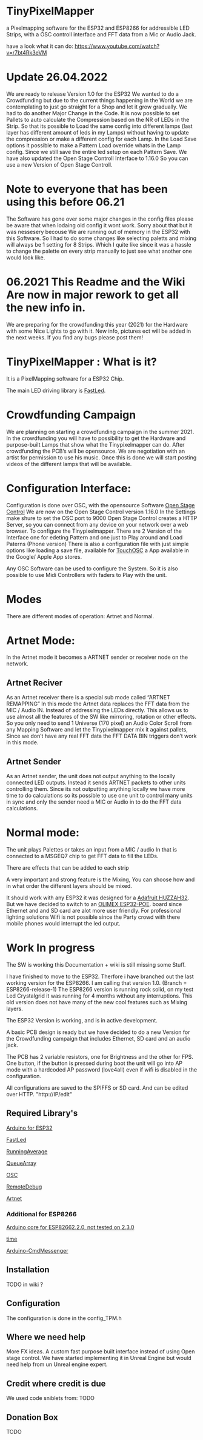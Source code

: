 # TinyPixelMapper
a Pixelmapping software for the ESP32 and ESP8266 for addressible LED Strips, with a OSC controll interface and FFT data from a Mic or Audio Jack.

have a look what it can do: https://www.youtube.com/watch?v=r7bt4Rk3eVM  


# Update 26.04.2022 
We are ready to release Version 1.0 for the ESP32
We wanted to do a Crowdfunding but due to the current things happening in the World we are contemplating to just go straight for a Shop and let it grow gradually. 
We had to do another Major Change in the Code. It is now possible to set Pallets to auto calculate the Compression based on the NR of LEDs in the Strip. So that its possible to Load the same config into different lamps (last layer has different amount of leds in my Lamps) without having to update the compression or make a different config for each Lamp. In the Load Save options it possible to make a Pattern Load override whats in the Lamp config. Since we still save the entire led setup on each Pattern Save. 
We have also updated the Open Stage Controll Interface to 1.16.0 So you can use a new Version of Open Stage Controll.

# Note to everyone that has been using this before 06.21
The Software has gone over some major changes in the config files please be aware that when lodaing old config it wont work. Sorry about that but it was nessesery becouse We are running out of memory in the ESP32 with this Software. So I had to do some changes like selecting paletts and mixing will always be 1 setting for 8 Strips. Which I quite like since it was a hassle to change the palette on every strip manually to just see what another one would look like.

# 06.2021 This Readme and the Wiki Are now in major rework to get all the new info in. 
We are preparing for the crowdfunding this year (2021) for the Hardware with some Nice Lights to go with it. 
New info, pictures ect will be added in the next weeks. If you find any bugs please post them!

# TinyPixelMapper : What is it?
It is a PixelMapping software for a ESP32 Chip.

The main LED driving library is [FastLed](https://github.com/FastLED/FastLED).

# Crowdfunding Campaign
We are planning on starting a crowdfunding campaign in the summer 2021. In the crowdfunding you will have to possibility to get the Hardware and purpose-built Lamps that show what the Tinypixelmapper can do. After crowdfunding the PCB’s will be opensource.
We are negotiation with an artist for permission to use his music. Once this is done we will start posting videos of the different lamps that will be available. 

# Configuration Interface:
Configuration is done over OSC, with the opensource Software [Open Stage Control](https://openstagecontrol.ammd.net/)
We are now on the Open Stage Control version 1.16.0 
In the Settings make shure to set the OSC port to 9000
Open Stage Control creates a HTTP Server, so you can connect from any device on your network over a web browser. To configure the Tinypixelmapper.
There are 2 Version of the Interface one for edeting Pattern and one just to Play around and Load Paterns (Phone version)
There is also a configuration file with just simple options like loading a save file, available for [TouchOSC](https://hexler.net/touchosc) a App available in the Google/ Apple App stores. 

Any OSC Software can be used to configure the System. So it is also possible to use Midi Controllers with faders to Play with the unit.

# Modes
There are different modes of operation: Artnet and Normal.

# Artnet Mode:
In the Artnet mode it becomes a ARTNET sender or receiver node on the network. 

## Artnet Reciver
As an Artnet receiver there is a special sub mode called “ARTNET REMAPPING” In this mode the Artnet data replaces the FFT data from the MIC / Audio IN. Instead of addressing the LEDs directly. This allows us to use almost all the features of the SW like mirroring, rotation or other effects. So you only need to send 1 Universe (170 pixel) an Audio Color Scroll  from any Mapping Software and let the Tinypixelmapper mix it against pallets, Since we don’t have any real FFT data the FFT DATA BIN triggers don’t work in this mode.

## Artnet Sender 
As an Artnet sender, the unit does not output anything to the locally connected LED outputs. Instead it sends ARTNET packets to other units controlling them. Since its not outputting anything locally we have more time to do calculations so its possible to use one unit to control many units in sync and only the sender need a MIC or Audio in to do the FFT data calculations.

# Normal mode:
The unit plays Palettes or takes an input from a MIC / audio In  that is connected to a MSGEQ7 chip to get FFT data to fill the LEDs.

There are effects that can be added to each strip

A very important and strong feature is the Mixing, You can shoose how and in what order the different layers should be mixed.

It should work with any ESP32 it was designed for a [Adafruit HUZZAH32](https://www.adafruit.com/product/3405).
But we have decided to switch to an [OLIMEX  ESP32-POE](https://www.olimex.com/Products/IoT/ESP32/ESP32-POE/open-source-hardware). board since Ethernet and and SD card are alot more user friendly. For professional lighting solutions Wifi is not possible since the Party crowd with there mobile phones would interrupt the led output. 

# Work In progress 
The SW is working this Documentation + wiki is still missing some Stuff.

I have finished to move to the ESP32. Therfore i have branched out the last working version for the ESP8266. I am calling that version 1.0. (Branch = ESP8266-release-1) The ESP8266 version is running rock solid, on my test Led Crystalgrid it was running for 4 months without any interruptions. This old version does not have many of the new cool features such as Mixing layers.

The ESP32 Version is working, and is in active development.

A basic PCB design is ready but we have decided to do a new Version for the Crowdfunding campaign that includes Ethernet, SD card and an audio jack.

The PCB has 2 variable resistors, one for Brightness and the other for FPS. One button, if the button is pressed during boot the unit will go into AP mode with a hardcoded AP password (love4all) even if wifi is disabled in the configuration.

All configurations are saved to the SPIFFS or SD card. And can be edited over HTTP. "http://IP/edit"



## Required Library's
[Arduino for ESP32](https://github.com/espressif/arduino-esp32)

[FastLed](https://github.com/FastLED/FastLED)

[RunningAverage](https://github.com/RobTillaart/Arduino/tree/master/libraries/RunningAverage)

[QueueArray](http://playground.arduino.cc/Code/QueueArray)

[OSC](https://github.com/CNMAT/OSC)

[RemoteDebug](https://github.com/JoaoLopesF/RemoteDebug)

[Artnet](https://github.com/natcl/Artnet)


### Additional for ESP8266
[Arduino core for ESP82662.2.0, not tested on 2.3.0](http://arduino.esp8266.com/stable/package_esp8266com_index.json)

[time](http://playground.arduino.cc/Code/Time)

[Arduino-CmdMessenger](https://github.com/thijse/Arduino-CmdMessenger)



## Installation 
TODO in wiki ?

## Configuration
The configuration is done in the config_TPM.h


## Where we need help
More FX ideas.
A custom fast purpose built interface instead of using Open stage control. We have started implementing it in Unreal Engine but would need help from un Unreal engine expert.


## Credit where credit is due
We used code sniblets from:
TODO

## Donation Box
TODO
